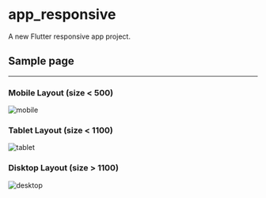 # app_responsive

A new Flutter responsive app project.

## Sample page
-----------------------------------------------------------

### Mobile Layout (size < 500)
![mobile](https://github.com/user-attachments/assets/633d604c-d34e-403c-be67-774e2dbb5041)

### Tablet Layout (size < 1100)
![tablet](https://github.com/user-attachments/assets/10945d57-2b05-4909-b59f-592d2b33d314)

### Disktop Layout (size > 1100)
![desktop](https://github.com/user-attachments/assets/0e6e9bfc-45f1-4a80-a52b-ae2bb0108c7c)
